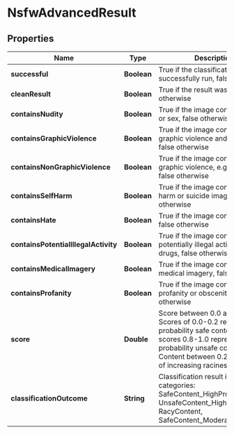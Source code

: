 
# NsfwAdvancedResult

## Properties
Name | Type | Description | Notes
------------ | ------------- | ------------- | -------------
**successful** | **Boolean** | True if the classification was successfully run, false otherwise |  [optional]
**cleanResult** | **Boolean** | True if the result was clean, false otherwise |  [optional]
**containsNudity** | **Boolean** | True if the image contains nudity or sex, false otherwise |  [optional]
**containsGraphicViolence** | **Boolean** | True if the image contains graphic violence and/or gore, false otherwise |  [optional]
**containsNonGraphicViolence** | **Boolean** | True if the image contains non-graphic violence, e.g. weapons, false otherwise |  [optional]
**containsSelfHarm** | **Boolean** | True if the image contains self-harm or suicide imagery, false otherwise |  [optional]
**containsHate** | **Boolean** | True if the image contains hate, false otherwise |  [optional]
**containsPotentialIllegalActivity** | **Boolean** | True if the image contains potentially illegal activity such as drugs, false otherwise |  [optional]
**containsMedicalImagery** | **Boolean** | True if the image contains medical imagery, false otherwise |  [optional]
**containsProfanity** | **Boolean** | True if the image contains profanity or obscenities, false otherwise |  [optional]
**score** | **Double** | Score between 0.0 and 1.0.  Scores of 0.0-0.2 represent high probability safe content, while scores 0.8-1.0 represent high probability unsafe content.  Content between 0.2 and 0.8 is of increasing raciness. |  [optional]
**classificationOutcome** | **String** | Classification result into four categories: SafeContent_HighProbability, UnsafeContent_HighProbability, RacyContent, SafeContent_ModerateProbability |  [optional]



